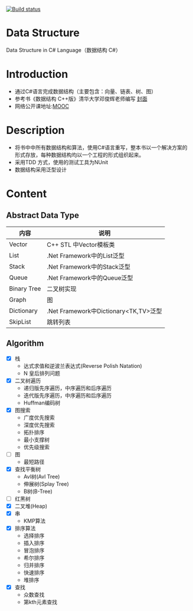 [![Build status](https://ci.appveyor.com/api/projects/status/08j5wmebp10jjckt?svg=true)](https://ci.appveyor.com/project/gaufung/ds) 

# Data Structure
Data Structure in C#  Language（数据结构 C#）

# Introduction
+ 通过C#语言完成数据结构（主要包含：向量、链表、树、图）
+ 参考书《数据结构 C++版》清华大学邓俊辉老师编写 [封面](http://img36.ddimg.cn/39/12/22526796-1_u_1.jpg)
+ 网络公开课地址:[MOOC](https://www.xuetangx.com/)

# Description
+ 将书中中所有数据结构和算法，使用C#语言重写，整本书以一个解决方案的形式存放，每种数据结构均以一个工程的形式组织起来。
+ 采用TDD 方式，使用的测试工具为NUnit
+ 数据结构采用泛型设计

# Content

## Abstract Data Type

内容 | 说明
---|---
Vector | C++ STL 中Vector模板类
List | .Net Framework中的List<T>泛型
Stack | .Net Framework中的Stack<T>泛型
Queue | .Net Framework中的Queue<T>泛型
Binary Tree | 二叉树实现
Graph | 图 
Dictionary | .Net Framework中Dictionary<TK,TV>泛型  
SkipList | 跳转列表

## Algorithm
- [x] 栈
    - 达式求值和逆波兰表达式(Reverse Polish Natation)
    - N 皇后排列问题
- [x] 二叉树遍历
    - 递归版先序遍历，中序遍历和后序遍历   
    - 迭代版先序遍历，中序遍历和后序遍历  
    - Huffman编码树
- [x] 图搜索
    - 广度优先搜索  
    - 深度优先搜索 
    - 拓扑排序 
    - 最小支撑树
    - 优先级搜索
- [ ] 图   
    - 最短路径
- [x] 查找平衡树
  	- Avl树(Avl Tree)
  	- 伸展树(Splay Tree)
  	- B树(B-Tree)  
- [ ] 红黑树
- [x] 二叉堆(Heap)
- [x] 串
    - KMP算法
- [x] 排序算法
    - 选择排序
    - 插入排序
    - 冒泡排序
    - 希尔排序
    - 归并排序
    - 快速排序
    - 堆排序
- [x] 查找
    - 众数查找
    - 第kth元素查找

